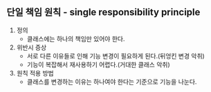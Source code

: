 ## 단일 책임 원칙 - single responsibility principle

1. 정의
   - 클래스에는 하나의 책임만 있어야 한다.
2. 위반시 증상
   - 서로 다른 이유들로 인해 기능 변경이 필요하게 된다.(뒤엉킨 변경 악취)
   - 기능이 복잡해서 재사용하기 어렵다.(거대한 클래스 악취)
3. 원칙 적용 방법
   - 클래스를 변경하는 이유는 하나여야 한다는 기준으로 기능을 나눈다.
